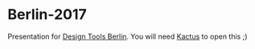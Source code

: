 # Berlin-2017

Presentation for [Design Tools Berlin](https://www.designtoolsberlin.com). You will need [Kactus](https://kactus.io) to open this ;)
